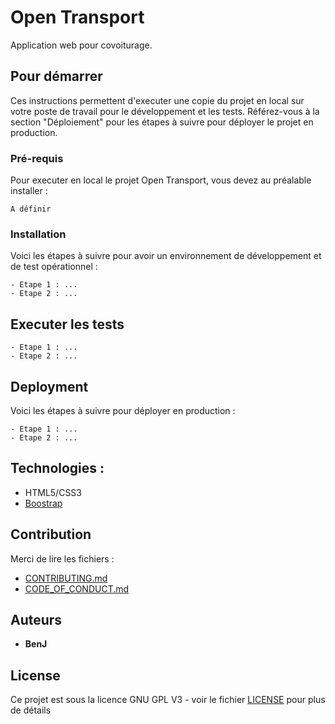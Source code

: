 # Open Transport

Application web pour covoiturage. 

## Pour démarrer

Ces instructions permettent d'executer une copie du projet en local sur votre poste de travail pour le développement et les tests. Référez-vous à la section "Déploiement" pour les étapes à suivre pour déployer le projet en production.

### Pré-requis

Pour executer en local le projet Open Transport, vous devez au préalable installer :

```
A définir

```

### Installation

Voici les étapes à suivre pour avoir un environnement de développement et de test opérationnel :


```
- Etape 1 : ...  
- Etape 2 : ...
```



## Executer les tests

```
- Etape 1 : ...  
- Etape 2 : ...
```


## Deployment

Voici les étapes à suivre pour déployer en production :

```
- Etape 1 : ...  
- Etape 2 : ...
```

## Technologies :

* HTML5/CSS3
* [Boostrap](https://getbootstrap.com/)

## Contribution

Merci de lire les fichiers :
* [CONTRIBUTING.md](https://github.com/OpenClassrooms-Student-Center/7688581-Expert-Git-GitHub/blob/main/CONTRIBUTING.md)
* [CODE_OF_CONDUCT.md](https://github.com/OpenClassrooms-Student-Center/7688581-Expert-Git-GitHub/blob/main/CONTRIBUTING.md) 

## Auteurs

* **BenJ**

## License

Ce projet est sous la licence GNU GPL V3 - voir le fichier [LICENSE](https://github.com/OpenClassrooms-Student-Center/7688581-Expert-Git-GitHub/blob/main/LICENSE) pour plus de détails

